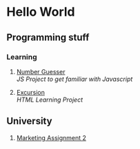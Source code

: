 # Hello World

## Programming stuff
### Learning
1. [Number Guesser](https://felsenuboot.github.io/number-guesser/)
<br>_JS Project to get familiar with Javascript_

2. [Excursion](https://felsenuboot.github.io/excursion/)
<br>_HTML Learning Project_

## University
1. [Marketing Assignment 2](./University/Marketing/assignment2.html)

